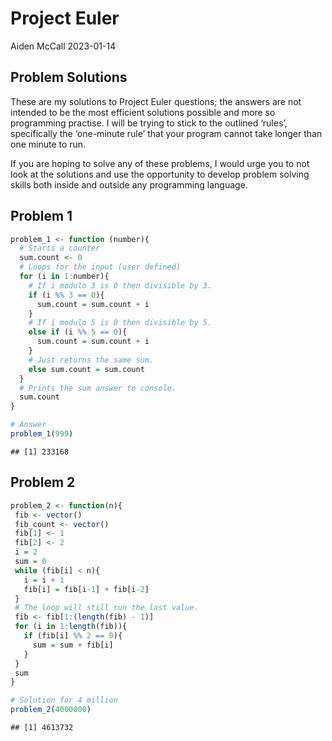 Project Euler
================
Aiden McCall
2023-01-14

## Problem Solutions

These are my solutions to Project Euler questions; the answers are not
intended to be the most efficient solutions possible and more so
programming practise. I will be trying to stick to the outlined ‘rules’,
specifically the ‘one-minute rule’ that your program cannot take longer
than one minute to run.

If you are hoping to solve any of these problems, I would urge you to
not look at the solutions and use the opportunity to develop problem
solving skills both inside and outside any programming language.

## Problem 1

``` r
problem_1 <- function (number){
  # Starts a counter
  sum.count <- 0
  # Loops for the input (user defined)
  for (i in 1:number){
    # If i modulo 3 is 0 then divisible by 3.
    if (i %% 3 == 0){
      sum.count = sum.count + i
    }
    # If i modulo 5 is 0 then divisible by 5.
    else if (i %% 5 == 0){
      sum.count = sum.count + i
    }
    # Just returns the same sum.
    else sum.count = sum.count
  }
  # Prints the sum answer to console.
  sum.count
}

# Answer
problem_1(999)
```

    ## [1] 233168

## Problem 2

``` r
problem_2 <- function(n){
 fib <- vector()
 fib_count <- vector()
 fib[1] <- 1
 fib[2] <- 2
 i = 2
 sum = 0
 while (fib[i] < n){
   i = i + 1
   fib[i] = fib[i-1] + fib[i-2]
 }
 # The loop will still run the last value.
 fib <- fib[1:(length(fib) - 1)]
 for (i in 1:length(fib)){
   if (fib[i] %% 2 == 0){
     sum = sum + fib[i] 
   }
 }
 sum
}

# Solution for 4 million
problem_2(4000000)
```

    ## [1] 4613732
